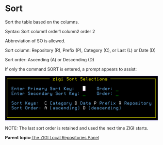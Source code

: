 # Sort

Sort the table based on the columns.

Syntax: Sort column1 order1 column2 order 2

Abbreviation of SO is allowed.

Sort column: Repository \(R\), Prefix \(P\), Category \(C\), or Last \(L\) or Date \(D\)

Sort order: Ascending \(A\) or Descending \(D\)

If only the command SORT is entered, a prompt appears to assist:

![](media/img(21).png)

NOTE: The last sort order is retained and used the next time ZIGI starts.

**Parent topic:**[The ZIGI Local Repositories Panel](zOS_ISPF_Git_Interface_Users_Guide_V3R0_the_zigi_local_repositories_panel.html)

